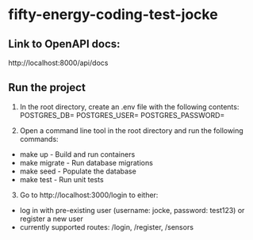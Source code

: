 # fifty-energy-coding-test-jocke

## Link to OpenAPI docs:
http://localhost:8000/api/docs

## Run the project
1. In the root directory, create an .env file with the following contents:
POSTGRES_DB=<pgname>
POSTGRES_USER=<pguser>
POSTGRES_PASSWORD=<pgpassword>

2. Open a command line tool in the root directory and run the following commands:
* make up           - Build and run containers
* make migrate      - Run database migrations
* make seed         - Populate the database
* make test         - Run unit tests

3. Go to http://localhost:3000/login to either:
* log in with pre-existing user (username: jocke, password: test123) or register a new user
* currently supported routes: /login, /register, /sensors